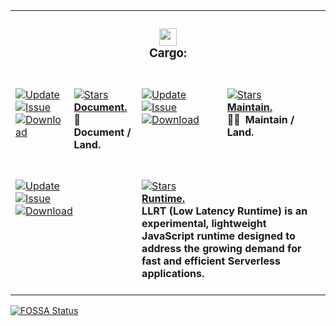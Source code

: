 <table><tr><td colspan=4><h3 align=center><picture><source media="(prefers-color-scheme: dark)" srcset=https://nikolahristov.tech/Image/GitHub/Cargo.png><source media="(prefers-color-scheme: light)" srcset=https://nikolahristov.tech/Image/GitHub/Cargo.png><img alt="" src=https://nikolahristov.tech/Image/GitHub/Cargo.png width=28></picture><br>Cargo:<br></h3></td></tr><tr><td colspan=1 valign=top><br><a href=HTTPS://GitHub.Com/CodeEditorLand/FoundationLandDocument target=_blank><picture><source media="(prefers-color-scheme: dark)" srcset="https://img.shields.io/github/last-commit/CodeEditorLand/FoundationLandDocument?label=Update&color=black&labelColor=black&logoColor=white&logoWidth=0"><source media="(prefers-color-scheme: light)" srcset="https://img.shields.io/github/last-commit/CodeEditorLand/FoundationLandDocument?label=Update&color=white&labelColor=white&logoColor=black&logoWidth=0"><img alt=Update src="https://img.shields.io/github/last-commit/CodeEditorLand/FoundationLandDocument?label=Update&color=black&labelColor=black&logoColor=white&logoWidth=0" title=Update></picture></a><br><a href=HTTPS://GitHub.Com/CodeEditorLand/FoundationLandDocument target=_blank><picture><source media="(prefers-color-scheme: dark)" srcset="https://img.shields.io/github/issues/CodeEditorLand/FoundationLandDocument?label=Issue&color=black&labelColor=black&logoColor=white&logoWidth=0"><source media="(prefers-color-scheme: light)" srcset="https://img.shields.io/github/issues/CodeEditorLand/FoundationLandDocument?label=Issue&color=white&labelColor=white&logoColor=black&logoWidth=0"><img alt=Issue src="https://img.shields.io/github/issues/CodeEditorLand/FoundationLandDocument?label=Issue&color=black&labelColor=black&logoColor=white&logoWidth=0" title=Issue></picture></a><br><a href=HTTPS://GitHub.Com/CodeEditorLand/FoundationLandDocument target=_blank><picture><source media="(prefers-color-scheme: dark)" srcset="https://img.shields.io/github/downloads/CodeEditorLand/FoundationLandDocument/total?label=Download&color=black&labelColor=black&logoColor=white&logoWidth=0"><source media="(prefers-color-scheme: light)" srcset="https://img.shields.io/github/downloads/CodeEditorLand/FoundationLandDocument/total?label=Download&color=white&labelColor=white&logoColor=black&logoWidth=0"><img alt=Download src="https://img.shields.io/github/downloads/CodeEditorLand/FoundationLandDocument/total?label=Download&color=black&labelColor=black&logoColor=white&logoWidth=0" title=Download></picture></a><br><br></td><td colspan=1 valign=top><br><a href=https://github.com/CodeEditorLand/FoundationLandDocument target=_blank><picture><source media="(prefers-color-scheme: dark)" srcset="https://img.shields.io/github/stars/CodeEditorLand/FoundationLandDocument?label=stars&logo=github&color=black&labelColor=black&logoColor=white&logoWidth=0&logoColor=black"><source media="(prefers-color-scheme: light)" srcset="https://img.shields.io/github/stars/CodeEditorLand/FoundationLandDocument?label=stars&logo=github&color=white&labelColor=white&logoColor=black&logoWidth=0&logoColor=black"><img alt=Stars src="https://img.shields.io/github/stars/CodeEditorLand/FoundationLandDocument?label=stars&logo=github&color=black&labelColor=black&logoColor=white&logoWidth=0&logoColor=black"></picture></a><br><a href=https://github.com/CodeEditorLand/FoundationLandDocument target=_blank><b>Document.</b></a><br><b>📜 Document / Land.<br/></b><br></td><td colspan=1 valign=top><br><a href=HTTPS://GitHub.Com/CodeEditorLand/FoundationLandMaintain target=_blank><picture><source media="(prefers-color-scheme: dark)" srcset="https://img.shields.io/github/last-commit/CodeEditorLand/FoundationLandMaintain?label=Update&color=black&labelColor=black&logoColor=white&logoWidth=0"><source media="(prefers-color-scheme: light)" srcset="https://img.shields.io/github/last-commit/CodeEditorLand/FoundationLandMaintain?label=Update&color=white&labelColor=white&logoColor=black&logoWidth=0"><img alt=Update src="https://img.shields.io/github/last-commit/CodeEditorLand/FoundationLandMaintain?label=Update&color=black&labelColor=black&logoColor=white&logoWidth=0" title=Update></picture></a><br><a href=HTTPS://GitHub.Com/CodeEditorLand/FoundationLandMaintain target=_blank><picture><source media="(prefers-color-scheme: dark)" srcset="https://img.shields.io/github/issues/CodeEditorLand/FoundationLandMaintain?label=Issue&color=black&labelColor=black&logoColor=white&logoWidth=0"><source media="(prefers-color-scheme: light)" srcset="https://img.shields.io/github/issues/CodeEditorLand/FoundationLandMaintain?label=Issue&color=white&labelColor=white&logoColor=black&logoWidth=0"><img alt=Issue src="https://img.shields.io/github/issues/CodeEditorLand/FoundationLandMaintain?label=Issue&color=black&labelColor=black&logoColor=white&logoWidth=0" title=Issue></picture></a><br><a href=HTTPS://GitHub.Com/CodeEditorLand/FoundationLandMaintain target=_blank><picture><source media="(prefers-color-scheme: dark)" srcset="https://img.shields.io/github/downloads/CodeEditorLand/FoundationLandMaintain/total?label=Download&color=black&labelColor=black&logoColor=white&logoWidth=0"><source media="(prefers-color-scheme: light)" srcset="https://img.shields.io/github/downloads/CodeEditorLand/FoundationLandMaintain/total?label=Download&color=white&labelColor=white&logoColor=black&logoWidth=0"><img alt=Download src="https://img.shields.io/github/downloads/CodeEditorLand/FoundationLandMaintain/total?label=Download&color=black&labelColor=black&logoColor=white&logoWidth=0" title=Download></picture></a><br><br></td><td colspan=1 valign=top><br><a href=https://github.com/CodeEditorLand/FoundationLandMaintain target=_blank><picture><source media="(prefers-color-scheme: dark)" srcset="https://img.shields.io/github/stars/CodeEditorLand/FoundationLandMaintain?label=stars&logo=github&color=black&labelColor=black&logoColor=white&logoWidth=0&logoColor=black"><source media="(prefers-color-scheme: light)" srcset="https://img.shields.io/github/stars/CodeEditorLand/FoundationLandMaintain?label=stars&logo=github&color=white&labelColor=white&logoColor=black&logoWidth=0&logoColor=black"><img alt=Stars src="https://img.shields.io/github/stars/CodeEditorLand/FoundationLandMaintain?label=stars&logo=github&color=black&labelColor=black&logoColor=white&logoWidth=0&logoColor=black"></picture></a><br><a href=https://github.com/CodeEditorLand/FoundationLandMaintain target=_blank><b>Maintain.</b></a><br><b>🤸🏽 Maintain / Land.<br/></b><br></td></tr><tr><td colspan=2 valign=top><br><a href=HTTPS://GitHub.Com/CodeEditorLand/FoundationLandRuntime target=_blank><picture><source media="(prefers-color-scheme: dark)" srcset="https://img.shields.io/github/last-commit/CodeEditorLand/FoundationLandRuntime?label=Update&color=black&labelColor=black&logoColor=white&logoWidth=0"><source media="(prefers-color-scheme: light)" srcset="https://img.shields.io/github/last-commit/CodeEditorLand/FoundationLandRuntime?label=Update&color=white&labelColor=white&logoColor=black&logoWidth=0"><img alt=Update src="https://img.shields.io/github/last-commit/CodeEditorLand/FoundationLandRuntime?label=Update&color=black&labelColor=black&logoColor=white&logoWidth=0" title=Update></picture></a><br><a href=HTTPS://GitHub.Com/CodeEditorLand/FoundationLandRuntime target=_blank><picture><source media="(prefers-color-scheme: dark)" srcset="https://img.shields.io/github/issues/CodeEditorLand/FoundationLandRuntime?label=Issue&color=black&labelColor=black&logoColor=white&logoWidth=0"><source media="(prefers-color-scheme: light)" srcset="https://img.shields.io/github/issues/CodeEditorLand/FoundationLandRuntime?label=Issue&color=white&labelColor=white&logoColor=black&logoWidth=0"><img alt=Issue src="https://img.shields.io/github/issues/CodeEditorLand/FoundationLandRuntime?label=Issue&color=black&labelColor=black&logoColor=white&logoWidth=0" title=Issue></picture></a><br><a href=HTTPS://GitHub.Com/CodeEditorLand/FoundationLandRuntime target=_blank><picture><source media="(prefers-color-scheme: dark)" srcset="https://img.shields.io/github/downloads/CodeEditorLand/FoundationLandRuntime/total?label=Download&color=black&labelColor=black&logoColor=white&logoWidth=0"><source media="(prefers-color-scheme: light)" srcset="https://img.shields.io/github/downloads/CodeEditorLand/FoundationLandRuntime/total?label=Download&color=white&labelColor=white&logoColor=black&logoWidth=0"><img alt=Download src="https://img.shields.io/github/downloads/CodeEditorLand/FoundationLandRuntime/total?label=Download&color=black&labelColor=black&logoColor=white&logoWidth=0" title=Download></picture></a><br><br></td><td colspan=2 valign=top><br><a href=https://github.com/CodeEditorLand/FoundationLandRuntime target=_blank><picture><source media="(prefers-color-scheme: dark)" srcset="https://img.shields.io/github/stars/CodeEditorLand/FoundationLandRuntime?label=stars&logo=github&color=black&labelColor=black&logoColor=white&logoWidth=0&logoColor=black"><source media="(prefers-color-scheme: light)" srcset="https://img.shields.io/github/stars/CodeEditorLand/FoundationLandRuntime?label=stars&logo=github&color=white&labelColor=white&logoColor=black&logoWidth=0&logoColor=black"><img alt=Stars src="https://img.shields.io/github/stars/CodeEditorLand/FoundationLandRuntime?label=stars&logo=github&color=black&labelColor=black&logoColor=white&logoWidth=0&logoColor=black"></picture></a><br><a href=https://github.com/CodeEditorLand/FoundationLandRuntime target=_blank><b>Runtime.</b></a><br><b>LLRT (Low Latency Runtime) is an experimental, lightweight JavaScript runtime designed to address the growing demand for fast and efficient Serverless applications.<br/></b><br></td></tr></table><a href="https://fossa.app/projects/git%2Bgithub.com%2FCodeEditorLand%2FFoundationLandCargo?ref=badge_large&issueType=license"><img alt="FOSSA Status" src="https://fossa.app/api/projects/git%2Bgithub.com%2FCodeEditorLand%2FFoundationLandCargo.svg?type=large&issueType=license"></a>
